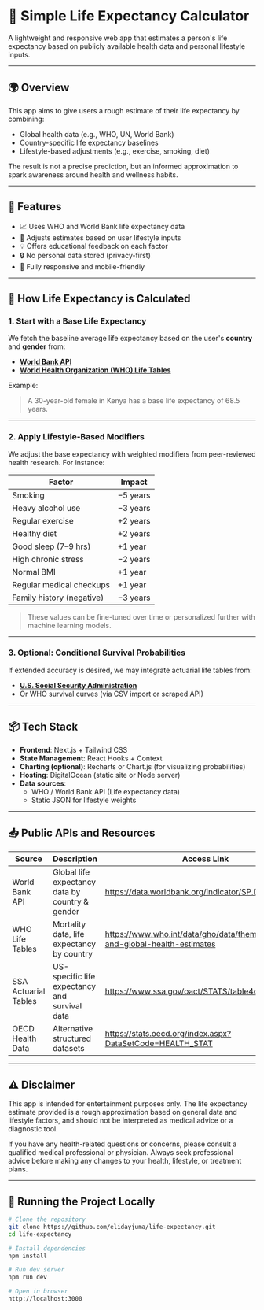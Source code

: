 # 🧮 Simple Life Expectancy Calculator

A lightweight and responsive web app that estimates a person's life expectancy based on publicly available health data and personal lifestyle inputs.

---

## 🌍 Overview

This app aims to give users a rough estimate of their life expectancy by combining:
- Global health data (e.g., WHO, UN, World Bank)
- Country-specific life expectancy baselines
- Lifestyle-based adjustments (e.g., exercise, smoking, diet)

The result is not a precise prediction, but an informed approximation to spark awareness around health and wellness habits.

---

## 🎯 Features

- 📈 Uses WHO and World Bank life expectancy data
- 🧠 Adjusts estimates based on user lifestyle inputs
- 💡 Offers educational feedback on each factor
- 🔒 No personal data stored (privacy-first)
- 📱 Fully responsive and mobile-friendly

---

## 🧮 How Life Expectancy is Calculated

### 1. **Start with a Base Life Expectancy**

We fetch the baseline average life expectancy based on the user's **country** and **gender** from:

- **[World Bank API](https://data.worldbank.org/indicator/SP.DYN.LE00.IN)**
- **[World Health Organization (WHO) Life Tables](https://www.who.int/data/gho/data/themes/mortality-and-global-health-estimates/ghe-life-expectancy-and-healthy-life-expectancy)**

Example:
> A 30-year-old female in Kenya has a base life expectancy of 68.5 years.

---

### 2. **Apply Lifestyle-Based Modifiers**

We adjust the base expectancy with weighted modifiers from peer-reviewed health research. For instance:

| Factor                   | Impact                        |
|--------------------------|-------------------------------|
| Smoking                  | −5 years                      |
| Heavy alcohol use        | −3 years                      |
| Regular exercise         | +2 years                      |
| Healthy diet             | +2 years                      |
| Good sleep (7–9 hrs)     | +1 year                       |
| High chronic stress      | −2 years                      |
| Normal BMI               | +1 year                       |
| Regular medical checkups | +1 year                       |
| Family history (negative)| −3 years                      |

> These values can be fine-tuned over time or personalized further with machine learning models.

---

### 3. **Optional: Conditional Survival Probabilities**

If extended accuracy is desired, we may integrate actuarial life tables from:

- **[U.S. Social Security Administration](https://www.ssa.gov/oact/STATS/table4c6.html)**
- Or WHO survival curves (via CSV import or scraped API)

---

## 📦 Tech Stack

- **Frontend**: Next.js + Tailwind CSS
- **State Management**: React Hooks + Context
- **Charting (optional)**: Recharts or Chart.js (for visualizing probabilities)
- **Hosting**: DigitalOcean (static site or Node server)
- **Data sources**:
  - WHO / World Bank API (Life expectancy data)
  - Static JSON for lifestyle weights

---

## 📥 Public APIs and Resources

| Source | Description | Access Link |
|--------|-------------|-------------|
| World Bank API | Global life expectancy data by country & gender | https://data.worldbank.org/indicator/SP.DYN.LE00.IN |
| WHO Life Tables | Mortality data, life expectancy by country | https://www.who.int/data/gho/data/themes/mortality-and-global-health-estimates |
| SSA Actuarial Tables | US-specific life expectancy and survival data | https://www.ssa.gov/oact/STATS/table4c6.html |
| OECD Health Data | Alternative structured datasets | https://stats.oecd.org/index.aspx?DataSetCode=HEALTH_STAT |

---

## ⚠️ Disclaimer
This app is intended for entertainment purposes only. The life expectancy estimate provided is a rough approximation based on general data and lifestyle factors, and should not be interpreted as medical advice or a diagnostic tool.

If you have any health-related questions or concerns, please consult a qualified medical professional or physician. Always seek professional advice before making any changes to your health, lifestyle, or treatment plans.

---

## 🚀 Running the Project Locally

```bash
# Clone the repository
git clone https://github.com/elidayjuma/life-expectancy.git
cd life-expectancy

# Install dependencies
npm install

# Run dev server
npm run dev

# Open in browser
http://localhost:3000

